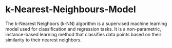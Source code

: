 # k-Nearest-Neighbours-Model
The k-Nearest Neighbors (k-NN) algorithm is a supervised machine learning model used for classification and regression tasks. It is a non-parametric, instance-based learning method that classifies data points based on their similarity to their nearest neighbors.
